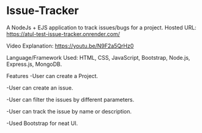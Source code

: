 # Issue-Tracker
A NodeJs + EJS  application to track issues/bugs for a project.
Hosted URL:
https://atul-test-issue-tracker.onrender.com/

Video Explanation:
https://youtu.be/N9F2a5QrHz0

Language/Framework Used:
HTML, CSS, JavaScript, Bootstrap, Node.js, Express.js, MongoDB.

Features
-User can create a Project.

-User can create an issue.

-User can filter the issues by different parameters.

-User can track the issue by name or description.

-Used Bootstrap for neat UI.
